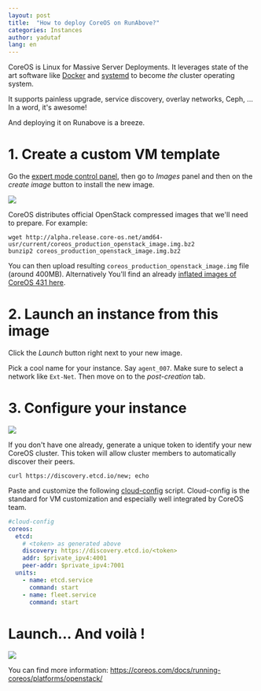 ```yaml
---
layout: post
title:  "How to deploy CoreOS on RunAbove?"
categories: Instances
author: yadutaf
lang: en
---
```

CoreOS is Linux for Massive Server Deployments. It leverages state of the art software like [Docker](https://www.docker.com/) and [systemd](http://fr.wikipedia.org/wiki/Systemd) to become *the* cluster operating system.

It supports painless upgrade, service discovery, overlay networks, Ceph, ... In a word, it's awesome!

And deploying it on Runabove is a breeze.

# 1. Create a custom VM template

Go the [expert mode control panel](https://cloud.runabove.com/horizon/), then go to _Images_ panel and then on the _create image_ button to install the new image.

![](https://storage.bhs-1.runabove.io/v1/AUTH_3eca649cc7f44d91b67131374db4afb3/public/coreos_screenshot1.jpg)

CoreOS distributes official OpenStack compressed images that we'll need to prepare. For example:

```
wget http://alpha.release.core-os.net/amd64-usr/current/coreos_production_openstack_image.img.bz2
bunzip2 coreos_production_openstack_image.img.bz2
```

You can then upload resulting ``coreos_production_openstack_image.img`` file (around 400MB). Alternatively You'll find an already [inflated images of CoreOS 431 here](https://storage.bhs-1.runabove.io/v1/AUTH_721b7c504d1b476691659bfee21308d8/public/CoreOS-431.img).

# 2. Launch an instance from this image

Click the _Launch_ button right next to your new image.

Pick a cool name for your instance. Say ``agent_007``. Make sure to select a network like ``Ext-Net``. Then move on to the _post-creation_ tab.

# 3. Configure your instance

![](https://storage.bhs-1.runabove.io/v1/AUTH_3eca649cc7f44d91b67131374db4afb3/public/coreos_screenshot3.jpg)

If you don't have one already, generate a unique token to identify your new CoreOS cluster. This token will allow cluster members to automatically discover their peers.

```
curl https://discovery.etcd.io/new; echo
```

Paste and customize the following [cloud-config](https://coreos.com/docs/cluster-management/setup/cloudinit-cloud-config/) script. Cloud-config is the standard for VM customization and especially well integrated by CoreOS team.

```yaml
#cloud-config
coreos:
  etcd:
    # <token> as generated above
    discovery: https://discovery.etcd.io/<token>
    addr: $private_ipv4:4001
    peer-addr: $private_ipv4:7001
  units:
    - name: etcd.service
      command: start
    - name: fleet.service
      command: start
```

# Launch... And voilà !

![](https://storage.bhs-1.runabove.io/v1/AUTH_3eca649cc7f44d91b67131374db4afb3/public/coreos_nodes.jpg)

You can find more information: https://coreos.com/docs/running-coreos/platforms/openstack/
